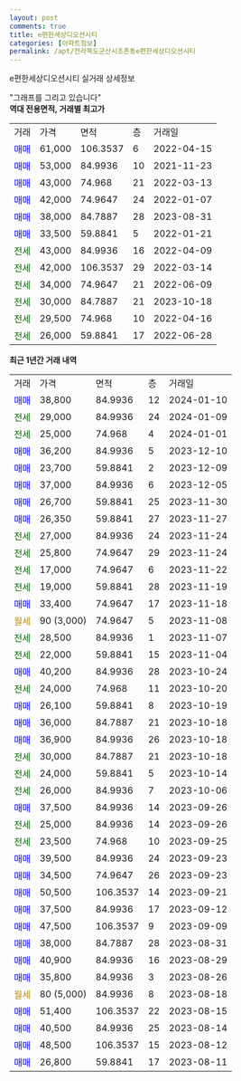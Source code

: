 ```yaml
---
layout: post
comments: true
title: e편한세상디오션시티
categories: [아파트정보]
permalink: /apt/전라북도군산시조촌동e편한세상디오션시티
---
```


e편한세상디오션시티 실거래 상세정보

<script type="text/javascript">
  google.charts.load('current', {'packages':['line', 'corechart']});
  google.charts.setOnLoadCallback(drawChart);

  function drawChart() {
    var data = new google.visualization.DataTable();
    data.addColumn('date', '거래일');
    data.addColumn('number', "매매");
    data.addColumn('number', "전세");
    data.addColumn('number', "전매");

    data.addRows([[new Date(Date.parse("2024-01-10")), 38800, null, null], [new Date(Date.parse("2024-01-09")), null, 29000, null], [new Date(Date.parse("2024-01-01")), null, 25000, null], [new Date(Date.parse("2023-12-10")), 36200, null, null], [new Date(Date.parse("2023-12-09")), 23700, null, null], [new Date(Date.parse("2023-12-05")), 37000, null, null], [new Date(Date.parse("2023-11-30")), 26700, null, null], [new Date(Date.parse("2023-11-27")), 26350, null, null], [new Date(Date.parse("2023-11-24")), null, 27000, null], [new Date(Date.parse("2023-11-24")), null, 25800, null], [new Date(Date.parse("2023-11-22")), null, 17000, null], [new Date(Date.parse("2023-11-19")), null, 19000, null], [new Date(Date.parse("2023-11-18")), 33400, null, null], [new Date(Date.parse("2023-11-08")), null, null, null], [new Date(Date.parse("2023-11-07")), null, 28500, null], [new Date(Date.parse("2023-11-04")), null, 22000, null], [new Date(Date.parse("2023-10-24")), 40200, null, null], [new Date(Date.parse("2023-10-20")), null, 24000, null], [new Date(Date.parse("2023-10-19")), 26100, null, null], [new Date(Date.parse("2023-10-18")), 36000, null, null], [new Date(Date.parse("2023-10-18")), 36900, null, null], [new Date(Date.parse("2023-10-18")), null, 30000, null], [new Date(Date.parse("2023-10-14")), null, 24000, null], [new Date(Date.parse("2023-10-06")), null, 26000, null], [new Date(Date.parse("2023-09-26")), 37500, null, null], [new Date(Date.parse("2023-09-26")), null, 25000, null], [new Date(Date.parse("2023-09-25")), null, 23500, null], [new Date(Date.parse("2023-09-23")), 39500, null, null], [new Date(Date.parse("2023-09-23")), 34500, null, null], [new Date(Date.parse("2023-09-21")), 50500, null, null], [new Date(Date.parse("2023-09-12")), 37500, null, null], [new Date(Date.parse("2023-09-09")), 47500, null, null], [new Date(Date.parse("2023-08-31")), 38000, null, null], [new Date(Date.parse("2023-08-29")), 40900, null, null], [new Date(Date.parse("2023-08-26")), 35800, null, null], [new Date(Date.parse("2023-08-18")), null, null, null], [new Date(Date.parse("2023-08-15")), 51400, null, null], [new Date(Date.parse("2023-08-14")), 40500, null, null], [new Date(Date.parse("2023-08-12")), 48500, null, null], [new Date(Date.parse("2023-08-11")), 26800, null, null]]);

    var options = {
      hAxis: {
        format: 'yyyy/MM/dd'
      },    
      lineWidth: 0,
      pointsVisible: true,    
      title: '최근 1년간 유형별 실거래가 분포',
      legend: { position: 'bottom' }
    };

    var formatter = new google.visualization.NumberFormat({pattern:'###,###'} );
    formatter.format(data, 1);
    formatter.format(data, 2);
    
    setTimeout(function() {
        var chart = new google.visualization.LineChart(document.getElementById('columnchart_material'));
        chart.draw(data, (options));
        document.getElementById('loading').style.display = 'none';
    }, 200);
  }
</script>


<div id="loading" style="z-index:20; display: block; margin-left: 0px">"그래프를 그리고 있습니다"</div>
<div id="columnchart_material" style="width: 95%; margin-left: 0px; display: block"></div>
<!-- contents start -->
<b>역대 전용면적, 거래별 최고가</b>
<table class="sortable">
    <tr>
      <td>거래</td>
      <td>가격</td>
      <td>면적</td>
      <td>층</td>
      <td>거래일</td>
    </tr>
        <tr>
          <td><a style="color: blue">매매</a></td>
          <td>61,000</td>
          <td>106.3537</td>
          <td>6</td>
          <td>2022-04-15</td>
        </tr>            <tr>
          <td><a style="color: blue">매매</a></td>
          <td>53,000</td>
          <td>84.9936</td>
          <td>10</td>
          <td>2021-11-23</td>
        </tr>            <tr>
          <td><a style="color: blue">매매</a></td>
          <td>43,000</td>
          <td>74.968</td>
          <td>21</td>
          <td>2022-03-13</td>
        </tr>            <tr>
          <td><a style="color: blue">매매</a></td>
          <td>42,000</td>
          <td>74.9647</td>
          <td>24</td>
          <td>2022-01-07</td>
        </tr>            <tr>
          <td><a style="color: blue">매매</a></td>
          <td>38,000</td>
          <td>84.7887</td>
          <td>28</td>
          <td>2023-08-31</td>
        </tr>            <tr>
          <td><a style="color: blue">매매</a></td>
          <td>33,500</td>
          <td>59.8841</td>
          <td>5</td>
          <td>2022-01-21</td>
        </tr>        
        <tr>
              <td><a style="color: darkgreen">전세</a></td>
              <td>43,000</td>
              <td>84.9936</td>
              <td>16</td>
              <td>2022-04-09</td>
            </tr>            <tr>
              <td><a style="color: darkgreen">전세</a></td>
              <td>42,000</td>
              <td>106.3537</td>
              <td>29</td>
              <td>2022-03-14</td>
            </tr>            <tr>
              <td><a style="color: darkgreen">전세</a></td>
              <td>34,000</td>
              <td>74.9647</td>
              <td>21</td>
              <td>2022-06-09</td>
            </tr>            <tr>
              <td><a style="color: darkgreen">전세</a></td>
              <td>30,000</td>
              <td>84.7887</td>
              <td>21</td>
              <td>2023-10-18</td>
            </tr>            <tr>
              <td><a style="color: darkgreen">전세</a></td>
              <td>29,500</td>
              <td>74.968</td>
              <td>10</td>
              <td>2022-04-16</td>
            </tr>            <tr>
              <td><a style="color: darkgreen">전세</a></td>
              <td>26,000</td>
              <td>59.8841</td>
              <td>17</td>
              <td>2022-06-28</td>
            </tr>        
    
</table>

<b>최근 1년간 거래 내역</b>

<table class="sortable">
    <tr>
      <td>거래</td>
      <td>가격</td>
      <td>면적</td>
      <td>층</td>
      <td>거래일</td>
    </tr>
    <tr>
      <td><a style="color: blue">매매</a></td>
      <td>38,800</td>
      <td>84.9936</td>
      <td>12</td>
      <td>2024-01-10</td>
    </tr>          <tr>
      <td><a style="color: darkgreen">전세</a></td>
      <td>29,000</td>
      <td>84.9936</td>
      <td>24</td>
      <td>2024-01-09</td>
    </tr>          <tr>
      <td><a style="color: darkgreen">전세</a></td>
      <td>25,000</td>
      <td>74.968</td>
      <td>4</td>
      <td>2024-01-01</td>
    </tr>          <tr>
      <td><a style="color: blue">매매</a></td>
      <td>36,200</td>
      <td>84.9936</td>
      <td>5</td>
      <td>2023-12-10</td>
    </tr>          <tr>
      <td><a style="color: blue">매매</a></td>
      <td>23,700</td>
      <td>59.8841</td>
      <td>2</td>
      <td>2023-12-09</td>
    </tr>          <tr>
      <td><a style="color: blue">매매</a></td>
      <td>37,000</td>
      <td>84.9936</td>
      <td>6</td>
      <td>2023-12-05</td>
    </tr>          <tr>
      <td><a style="color: blue">매매</a></td>
      <td>26,700</td>
      <td>59.8841</td>
      <td>25</td>
      <td>2023-11-30</td>
    </tr>          <tr>
      <td><a style="color: blue">매매</a></td>
      <td>26,350</td>
      <td>59.8841</td>
      <td>27</td>
      <td>2023-11-27</td>
    </tr>          <tr>
      <td><a style="color: darkgreen">전세</a></td>
      <td>27,000</td>
      <td>84.9936</td>
      <td>24</td>
      <td>2023-11-24</td>
    </tr>          <tr>
      <td><a style="color: darkgreen">전세</a></td>
      <td>25,800</td>
      <td>74.9647</td>
      <td>29</td>
      <td>2023-11-24</td>
    </tr>          <tr>
      <td><a style="color: darkgreen">전세</a></td>
      <td>17,000</td>
      <td>74.9647</td>
      <td>6</td>
      <td>2023-11-22</td>
    </tr>          <tr>
      <td><a style="color: darkgreen">전세</a></td>
      <td>19,000</td>
      <td>59.8841</td>
      <td>28</td>
      <td>2023-11-19</td>
    </tr>          <tr>
      <td><a style="color: blue">매매</a></td>
      <td>33,400</td>
      <td>74.9647</td>
      <td>17</td>
      <td>2023-11-18</td>
    </tr>          <tr>
      <td><a style="color: darkgoldenrod">월세</a></td>
      <td>90 (3,000)</td>
      <td>74.9647</td>
      <td>5</td>
      <td>2023-11-08</td>
    </tr>          <tr>
      <td><a style="color: darkgreen">전세</a></td>
      <td>28,500</td>
      <td>84.9936</td>
      <td>1</td>
      <td>2023-11-07</td>
    </tr>          <tr>
      <td><a style="color: darkgreen">전세</a></td>
      <td>22,000</td>
      <td>59.8841</td>
      <td>15</td>
      <td>2023-11-04</td>
    </tr>          <tr>
      <td><a style="color: blue">매매</a></td>
      <td>40,200</td>
      <td>84.9936</td>
      <td>28</td>
      <td>2023-10-24</td>
    </tr>          <tr>
      <td><a style="color: darkgreen">전세</a></td>
      <td>24,000</td>
      <td>74.968</td>
      <td>11</td>
      <td>2023-10-20</td>
    </tr>          <tr>
      <td><a style="color: blue">매매</a></td>
      <td>26,100</td>
      <td>59.8841</td>
      <td>8</td>
      <td>2023-10-19</td>
    </tr>          <tr>
      <td><a style="color: blue">매매</a></td>
      <td>36,000</td>
      <td>84.7887</td>
      <td>21</td>
      <td>2023-10-18</td>
    </tr>          <tr>
      <td><a style="color: blue">매매</a></td>
      <td>36,900</td>
      <td>84.9936</td>
      <td>26</td>
      <td>2023-10-18</td>
    </tr>          <tr>
      <td><a style="color: darkgreen">전세</a></td>
      <td>30,000</td>
      <td>84.7887</td>
      <td>21</td>
      <td>2023-10-18</td>
    </tr>          <tr>
      <td><a style="color: darkgreen">전세</a></td>
      <td>24,000</td>
      <td>59.8841</td>
      <td>5</td>
      <td>2023-10-14</td>
    </tr>          <tr>
      <td><a style="color: darkgreen">전세</a></td>
      <td>26,000</td>
      <td>84.9936</td>
      <td>7</td>
      <td>2023-10-06</td>
    </tr>          <tr>
      <td><a style="color: blue">매매</a></td>
      <td>37,500</td>
      <td>84.9936</td>
      <td>14</td>
      <td>2023-09-26</td>
    </tr>          <tr>
      <td><a style="color: darkgreen">전세</a></td>
      <td>25,000</td>
      <td>84.9936</td>
      <td>14</td>
      <td>2023-09-26</td>
    </tr>          <tr>
      <td><a style="color: darkgreen">전세</a></td>
      <td>23,500</td>
      <td>74.968</td>
      <td>10</td>
      <td>2023-09-25</td>
    </tr>          <tr>
      <td><a style="color: blue">매매</a></td>
      <td>39,500</td>
      <td>84.9936</td>
      <td>24</td>
      <td>2023-09-23</td>
    </tr>          <tr>
      <td><a style="color: blue">매매</a></td>
      <td>34,500</td>
      <td>74.9647</td>
      <td>26</td>
      <td>2023-09-23</td>
    </tr>          <tr>
      <td><a style="color: blue">매매</a></td>
      <td>50,500</td>
      <td>106.3537</td>
      <td>14</td>
      <td>2023-09-21</td>
    </tr>          <tr>
      <td><a style="color: blue">매매</a></td>
      <td>37,500</td>
      <td>84.9936</td>
      <td>17</td>
      <td>2023-09-12</td>
    </tr>          <tr>
      <td><a style="color: blue">매매</a></td>
      <td>47,500</td>
      <td>106.3537</td>
      <td>9</td>
      <td>2023-09-09</td>
    </tr>          <tr>
      <td><a style="color: blue">매매</a></td>
      <td>38,000</td>
      <td>84.7887</td>
      <td>28</td>
      <td>2023-08-31</td>
    </tr>          <tr>
      <td><a style="color: blue">매매</a></td>
      <td>40,900</td>
      <td>84.9936</td>
      <td>16</td>
      <td>2023-08-29</td>
    </tr>          <tr>
      <td><a style="color: blue">매매</a></td>
      <td>35,800</td>
      <td>84.9936</td>
      <td>3</td>
      <td>2023-08-26</td>
    </tr>          <tr>
      <td><a style="color: darkgoldenrod">월세</a></td>
      <td>80 (5,000)</td>
      <td>84.9936</td>
      <td>8</td>
      <td>2023-08-18</td>
    </tr>          <tr>
      <td><a style="color: blue">매매</a></td>
      <td>51,400</td>
      <td>106.3537</td>
      <td>22</td>
      <td>2023-08-15</td>
    </tr>          <tr>
      <td><a style="color: blue">매매</a></td>
      <td>40,500</td>
      <td>84.9936</td>
      <td>25</td>
      <td>2023-08-14</td>
    </tr>          <tr>
      <td><a style="color: blue">매매</a></td>
      <td>48,500</td>
      <td>106.3537</td>
      <td>15</td>
      <td>2023-08-12</td>
    </tr>          <tr>
      <td><a style="color: blue">매매</a></td>
      <td>26,800</td>
      <td>59.8841</td>
      <td>17</td>
      <td>2023-08-11</td>
    </tr>      </table>
<!-- contents end -->    

